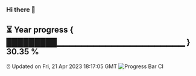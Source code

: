 ### Hi there 👋
⏳ Year progress { █████████▁▁▁▁▁▁▁▁▁▁▁▁▁▁▁▁▁▁▁▁▁ } 30.35 %
---
⏰ Updated on Fri, 21 Apr 2023 18:17:05 GMT
![Progress Bar CI](https://github.com/liununu/liununu/workflows/Progress%20Bar%20CI/badge.svg)
